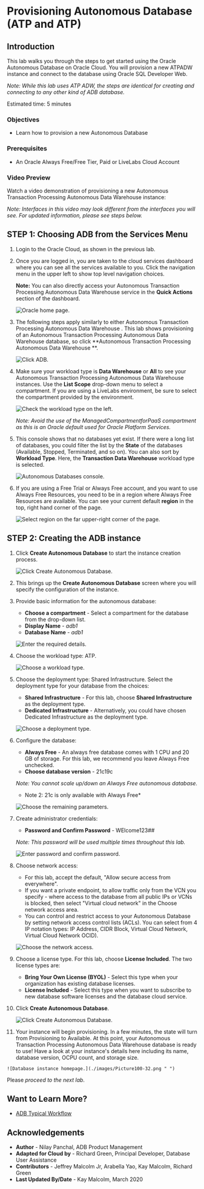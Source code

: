 # Provisioning Autonomous Database (ATP and ATP)

## Introduction

This lab walks you through the steps to get started using the Oracle Autonomous Database on Oracle Cloud. You will provision a new <if type="atp">ATP</if><if type="adw">ADW</if> instance and connect to the database using Oracle SQL Developer Web.

*Note: While this lab uses <if type="atp">ATP</if> <if type="adw">ADW</if>, the steps are identical for creating and connecting to any other kind of ADB database.*

Estimated time: 5 minutes

### Objectives
-   Learn how to provision a new Autonomous Database

### Prerequisites
* An Oracle Always Free/Free Tier, Paid or LiveLabs Cloud Account

### Video Preview

Watch a video demonstration of provisioning a new <if type="atp">Autonomous Transaction Processing</if> <if type="adw">Autonomous Data Warehouse</if> instance:

[](youtube:Q6hxMaAPghI)

*Note: Interfaces in this video may look different from the interfaces you will see. For updated information, please see steps below.*

## **STEP 1**: Choosing ADB from the Services Menu

1. Login to the Oracle Cloud, as shown in the previous lab.
2. Once you are logged in, you are taken to the cloud services dashboard where you can see all the services available to you. Click the navigation menu in the upper left to show top level navigation choices.

    __Note:__ You can also directly access your <if type="atp">Autonomous Transaction Processing</if> <if type="adw">Autonomous Data Warehouse</if>   service in the __Quick Actions__ section of the dashboard.

    ![Oracle home page.](./images/Picture100-36.png " ")

3. The following steps apply similarly to either <if type="atp">Autonomous Transaction Processing</if> <if type="adw">Autonomous Data Warehouse</if>  . This lab shows provisioning of an <if type="atp">Autonomous Transaction Processing</if> <if type="adw">Autonomous Data Warehouse</if>   database, so click **<if type="atp">Autonomous Transaction Processing</if> <if type="adw">Autonomous Data Warehouse</if>  **.

    ![Click ADB.](images/LabGuide1-39fb4a5b.png " ")

4. Make sure your workload type is __Data Warehouse__ or __All__ to see your <if type="atp">Autonomous Transaction Processing</if> <if type="adw">Autonomous Data Warehouse</if> instances. Use the __List Scope__ drop-down menu to select a compartment. If you are using a LiveLabs environment, be sure to select the compartment provided by the environment.

    ![Check the workload type on the left.](images/livelabs-compartment.png " ")

   *Note: Avoid the use of the ManagedCompartmentforPaaS compartment as this is an Oracle default used for Oracle Platform Services.*

5. This console shows that no databases yet exist. If there were a long list of databases, you could filter the list by the **State** of the databases (Available, Stopped, Terminated, and so on). You can also sort by __Workload Type__. Here, the __<if type="atp">Transaction</if> <if type="adw">Data Warehouse</if>__ workload type is selected.

    ![Autonomous Databases console.](./images/Compartment.png " ")

6. If you are using a Free Trial or Always Free account, and you want to use Always Free Resources, you need to be in a region where Always Free Resources are available. You can see your current default **region** in the top, right hand corner of the page.

    ![Select region on the far upper-right corner of the page.](./images/Region.png " ")

## **STEP 2**: Creating the ADB instance

1. Click **Create Autonomous Database** to start the instance creation process.

    ![Click Create Autonomous Database.](./images/Picture100-23.png " ")

2.  This brings up the __Create Autonomous Database__ screen where you will specify the configuration of the instance.
3. Provide basic information for the autonomous database:

    - __Choose a compartment__ - Select a compartment for the database from the drop-down list.
    - __Display Name__ - *adb1*
    - __Database Name__ - *adb1*

    ![Enter the required details.](./images/Picture100-26.png " ")

4. Choose the workload type:  ATP. 

    ![Choose a workload type.](./images/Picture100-26b.png " ")

5. Choose the deployment type: Shared Infrastructure. Select the deployment type for your database from the choices:

    - __Shared Infrastructure__ - For this lab, choose __Shared Infrastructure__ as the deployment type.
    - __Dedicated Infrastructure__ - Alternatively, you could have chosen Dedicated Infrastructure as the deployment type.

    ![Choose a deployment type.](./images/Picture100-26_deployment_type.png " ")

6. Configure the database:

    - __Always Free__ - An always free database comes with 1 CPU and 20 GB of storage. For this lab, we recommend you leave Always Free unchecked.
    - __Choose database version__ - <if type="atp">21c</if><if type="adw">19c</if>

    *Note: You cannot scale up/down an Always Free autonomous database.*
    <if type="atp">
    * Note 2: 21c is only available with Always Free*
     
    ![Choose the remaining parameters.](./images/21c-alwaysfree.png " ")</if>
    

7. Create administrator credentials:

    - __Password and Confirm Password__ - WElcome123##

    *Note: This password will be used multiple times throughout this lab.*

    ![Enter password and confirm password.](./images/Picture100-26d.png " ")
8. Choose network access:
    - For this lab, accept the default, "Allow secure access from everywhere".
    - If you want a private endpoint, to allow traffic only from the VCN you specify - where access to the database from all public IPs or VCNs is blocked, then select "Virtual cloud network" in the Choose network access area.
    - You can control and restrict access to your Autonomous Database by setting network access control lists (ACLs). You can select from 4 IP notation types: IP Address, CIDR Block, Virtual Cloud Network, Virtual Cloud Network OCID).

    ![Choose the network access.](./images/Picture100-26e.png " ")

9. Choose a license type. For this lab, choose __License Included__. The two license types are:

    - __Bring Your Own License (BYOL)__ - Select this type when your organization has existing database licenses.
    - __License Included__ - Select this type when you want to subscribe to new database software licenses and the database cloud service.

10. Click __Create Autonomous Database__.

    ![Click Create Autonomous Database.](./images/Picture100-27.png " ")

11.  Your instance will begin provisioning. In a few minutes, the state will turn from Provisioning to Available. At this point, your <if type="atp">Autonomous Transaction Processing</if> <if type="adw">Autonomous Data Warehouse</if> database is ready to use! Have a look at your instance's details here including its name, database version, OCPU count, and storage size.

    ![Database instance homepage.](./images/Picture100-32.png " ")

Please *proceed to the next lab*.

## Want to Learn More?

- [ADB Typical Workflow](https://docs.oracle.com/en/cloud/paas/autonomous-data-warehouse-cloud/user/autonomous-workflow.html#GUID-5780368D-6D40-475C-8DEB-DBA14BA675C3)

## **Acknowledgements**

- **Author** - Nilay Panchal, ADB Product Management
- **Adapted for Cloud by** - Richard Green, Principal Developer, Database User Assistance
- **Contributors** - Jeffrey Malcolm Jr, Arabella Yao, Kay Malcolm, Richard Green
- **Last Updated By/Date** - Kay Malcolm, March 2020
